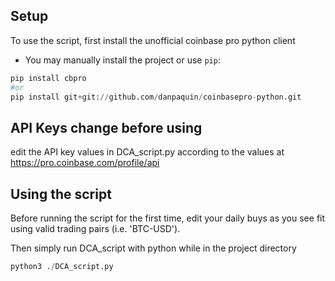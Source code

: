 ## Setup
To use the script, first install the unofficial coinbase pro python client
- You may manually install the project or use ```pip```:
```python
pip install cbpro
#or
pip install git+git://github.com/danpaquin/coinbasepro-python.git
```

## API Keys **change before using**
edit the API key values in DCA_script.py according to the values at https://pro.coinbase.com/profile/api

## Using the script
Before running the script for the first time, edit your daily buys as you see fit using valid trading pairs (i.e. 'BTC-USD').

Then simply run DCA_script with python while in the project directory
```python
python3 ./DCA_script.py
```


